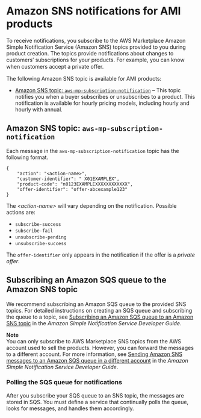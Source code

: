# Amazon SNS notifications for AMI products<a name="ami-notification"></a>

To receive notifications, you subscribe to the AWS Marketplace Amazon Simple Notification Service \(Amazon SNS\) topics provided to you during product creation\. The topics provide notifications about changes to customers’ subscriptions for your products\. For example, you can know when customers accept a private oﬀer\. 

The following Amazon SNS topic is available for AMI products:
+ [Amazon SNS topic: `aws-mp-subscription-notification`](#ami-sns-subscription-message-body) – This topic notifies you when a buyer subscribes or unsubscribes to a product\. This notification is available for hourly pricing models, including hourly and hourly with annual\.

## Amazon SNS topic: `aws-mp-subscription-notification`<a name="ami-sns-subscription-message-body"></a>

Each message in the `aws-mp-subscription-notification` topic has the following format\.

```
{
    "action": "<action-name>",
    "customer-identifier": " X01EXAMPLEX",
    "product-code": "n0123EXAMPLEXXXXXXXXXXXX",
    "offer-identifier": "offer-abcexample123"
}
```

The *<action\-name>* will vary depending on the notification\. Possible actions are:
+ `subscribe-success`
+ `subscribe-fail`
+ `unsubscribe-pending`
+ `unsubscribe-success`

The `offer-identifier` only appears in the notification if the offer is a *private offer*\.

## Subscribing an Amazon SQS queue to the Amazon SNS topic<a name="subscribing-an-sqs-queue-to-an-sns-topic"></a>

We recommend subscribing an Amazon SQS queue to the provided SNS topics\. For detailed instructions on creating an SQS queue and subscribing the queue to a topic, see [ Subscribing an Amazon SQS queue to an Amazon SNS topic](https://docs.aws.amazon.com/sns/latest/dg/subscribe-sqs-queue-to-sns-topic.html) in the *Amazon Simple Notification Service Developer Guide*\.

**Note**  
You can only subscribe to AWS Marketplace SNS topics from the AWS account used to sell the products\. However, you can forward the messages to a different account\. For more information, see [Sending Amazon SNS messages to an Amazon SQS queue in a different account](https://docs.aws.amazon.com/sns/latest/dg/sns-send-message-to-sqs-cross-account.html) in the *Amazon Simple Notification Service Developer Guide*\.

### Polling the SQS queue for notifications<a name="polling-an-sqs-for-notifications"></a>

After you subscribe your SQS queue to an SNS topic, the messages are stored in SQS\. You must define a service that continually polls the queue, looks for messages, and handles them accordingly\.